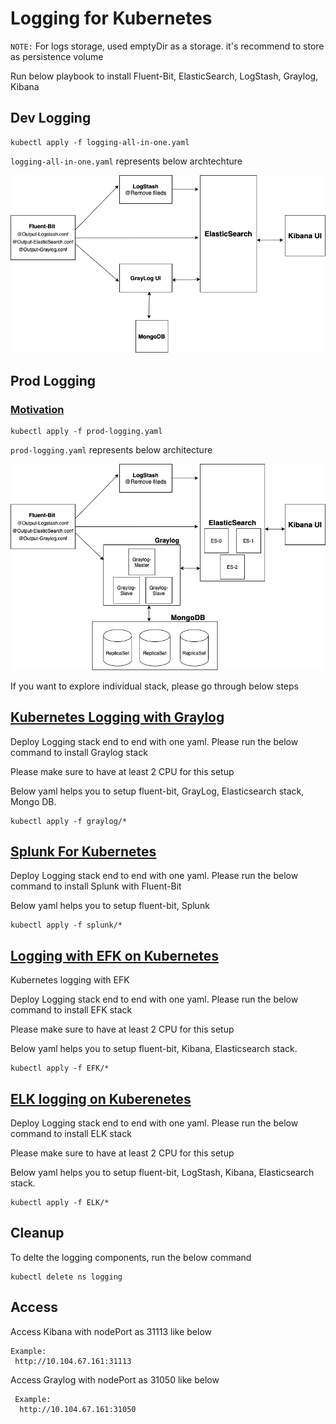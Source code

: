 # Logging for Kubernetes

`NOTE:` For logs storage, used emptyDir as a storage. it's recommend to store as persistence volume

Run below playbook to install Fluent-Bit, ElasticSearch, LogStash, Graylog, Kibana

## Dev Logging

```
kubectl apply -f logging-all-in-one.yaml
```

`logging-all-in-one.yaml` represents below archtechture 

![logging-arch](./Logging-Arch.png)


## Prod Logging

### [Motivation](https://docs.graylog.org/en/4.0/pages/architecture.html#bigger-production-setup)

```
kubectl apply -f prod-logging.yaml
```

`prod-logging.yaml` represents below architecture 

![prod-logging](./Logging-Prod-Arch.png)


If you want to explore individual stack, please go through below steps 


## [Kubernetes Logging with Graylog](https://github.com/angudadevops/k8s_addons/tree/master/logging/graylog)

Deploy Logging stack end to end with one yaml. Please run the below command to install Graylog stack

   Please make sure to have at least 2 CPU for this setup

   Below yaml helps you to setup fluent-bit, GrayLog, Elasticsearch stack, Mongo DB.
   ```
   kubectl apply -f graylog/*
   ```

## [Splunk For Kubernetes](https://github.com/angudadevops/k8s_addons/tree/master/logging/splunk)

Deploy Logging stack end to end with one yaml. Please run the below command to install Splunk with Fluent-Bit

   Below yaml helps you to setup fluent-bit, Splunk
   ```
   kubectl apply -f splunk/*
   ```

## [Logging with EFK on Kubernetes](https://github.com/angudadevops/k8s_addons/tree/master/logging/EFK)

Kubernetes logging with EFK

Deploy Logging stack end to end with one yaml. Please run the below command to install EFK stack 

   Please make sure to have at least 2 CPU for this setup
 
   Below yaml helps you to setup fluent-bit, Kibana, Elasticsearch stack. 
   ```
   kubectl apply -f EFK/*
   ``` 

## [ELK logging on Kuberenetes](https://github.com/angudadevops/k8s_addons/tree/master/logging/ELK)

Deploy Logging stack end to end with one yaml. Please run the below command to install ELK stack

   Please make sure to have at least 2 CPU for this setup

   Below yaml helps you to setup fluent-bit, LogStash, Kibana, Elasticsearch stack.
   ```
   kubectl apply -f ELK/*
   ```

## Cleanup

To delte the logging components, run the below command
  ```
  kubectl delete ns logging
  ```

## Access
Access Kibana with nodePort as 31113 like below 

  ```
  Example: 
   http://10.104.67.161:31113
  ```
Access Graylog with nodePort as 31050 like below

 ```
  Example:
   http://10.104.67.161:31050
  ```
